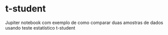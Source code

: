 # t-student
Jupiter notebook com exemplo de como comparar duas amostras de dados usando teste estatístico t-student
